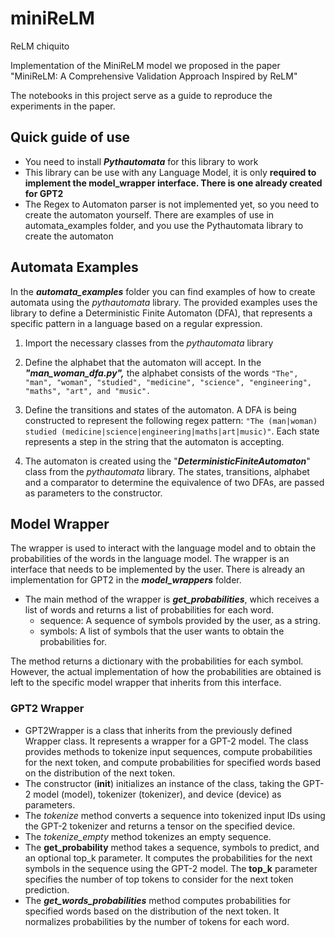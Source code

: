# miniReLM
ReLM chiquito

Implementation of the MiniReLM model we proposed in the paper "MiniReLM: A Comprehensive Validation Approach Inspired by ReLM"

The notebooks in this project serve as a guide to reproduce the experiments in the paper.

## Quick guide of use

- You need to install ***Pythautomata*** for this library to work
- This library can be use with any Language Model, it is only **required to implement the model_wrapper interface. There is one already created for GPT2**
- The Regex to Automaton parser is not implemented yet, so you need to create the automaton yourself. There are examples of use in automata_examples folder, and you use the Pythautomata library to create the automaton
  

## Automata Examples


In the ***automata_examples*** folder you can find examples of how to create automata using the *pythautomata* library. The provided examples uses the library to define a Deterministic Finite Automaton (DFA), that represents a specific pattern in a language based on a regular expression.

  
1. Import the necessary classes from the *pythautomata* library

2. Define the alphabet that the automaton will accept. In the ***"man_woman_dfa.py",*** the alphabet consists of the words `"The", "man", "woman", "studied", "medicine", "science", "engineering", "maths", "art", and "music".`

3. Define the transitions and states of the automaton. A DFA is being constructed to represent the following regex pattern: `"The (man|woman) studied (medicine|science|engineering|maths|art|music)"`. Each state represents a step in the string that the automaton is accepting.

4. The automaton is created using the "***DeterministicFiniteAutomaton***" class from the *pythautomata* library. The states, transitions, alphabet and a comparator to determine the equivalence of two DFAs, are passed as parameters to the constructor.

## Model Wrapper 

The wrapper is used to interact with the language model and to obtain the probabilities of the words in the language model.
The wrapper is an interface that needs to be implemented by the user. There is already an implementation for GPT2 in the ***model_wrappers*** folder.

- The main method of the wrapper is ***get_probabilities***, which receives a list of words and returns a list of probabilities for each word.
  - sequence: A sequence of symbols provided by the user, as a string.
  - symbols: A list of symbols that the user wants to obtain the probabilities for.


The method returns a dictionary with the probabilities for each symbol. However, the actual implementation of how the probabilities are obtained is left to the specific model wrapper that inherits from this interface.

### GPT2 Wrapper

- GPT2Wrapper is a class that inherits from the previously defined Wrapper class. It represents a wrapper for a GPT-2 model. The class provides methods to tokenize input sequences, compute probabilities for the next token, and compute probabilities for specified words based on the distribution of the next token.
- The constructor (__init__) initializes an instance of the class, taking the GPT-2 model (model), tokenizer (tokenizer), and device (device) as parameters. 
- The *tokenize* method converts a sequence into tokenized input IDs using the GPT-2 tokenizer and returns a tensor on the specified device. 
- The *tokenize_empty* method tokenizes an empty sequence. 
- The **get_probability** method takes a sequence, symbols to predict, and an optional top_k parameter. It computes the probabilities for the next symbols in the sequence using the GPT-2 model. The **top_k** parameter specifies the number of top tokens to consider for the next token prediction. 
- The ***get_words_probabilities*** method computes probabilities for specified words based on the distribution of the next token. It normalizes probabilities by the number of tokens for each word. 

